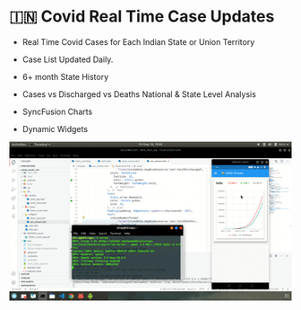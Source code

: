 # 🇮🇳 Covid Real Time Case Updates 

* Real Time Covid Cases for Each Indian State or Union Territory

* Case List Updated Daily.

* 6+ month State History

* Cases vs Discharged vs Deaths National & State Level Analysis

* SyncFusion Charts

* Dynamic Widgets


![Covid Chart App](README_assets/flutter_covid_app.gif)
